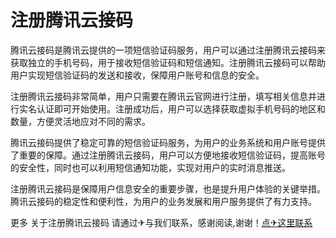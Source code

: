 # 注册腾讯云接码

腾讯云接码是腾讯云提供的一项短信验证码服务，用户可以通过注册腾讯云接码来获取独立的手机号码，用于接收短信验证码和短信通知。注册腾讯云接码可以帮助用户实现短信验证码的发送和接收，保障用户账号和信息的安全。

注册腾讯云接码非常简单，用户只需要在腾讯云官网进行注册，填写相关信息并进行实名认证即可开始使用。注册成功后，用户可以选择获取虚拟手机号码的地区和数量，方便灵活地应对不同的需求。

腾讯云接码提供了稳定可靠的短信验证码服务，为用户的业务系统和用户账号提供了重要的保障。通过注册腾讯云接码，用户可以方便地接收短信验证码，提高账号的安全性，同时也可以利用短信通知功能，实现对用户的实时消息推送。

注册腾讯云接码是保障用户信息安全的重要步骤，也是提升用户体验的关键举措。腾讯云接码的稳定性和便利性，为用户的业务发展和用户服务提供了有力支持。

更多 关于注册腾讯云接码 请通过✈与我们联系，感谢阅读,谢谢！[点✈这里联系](https://www.k02.cc)